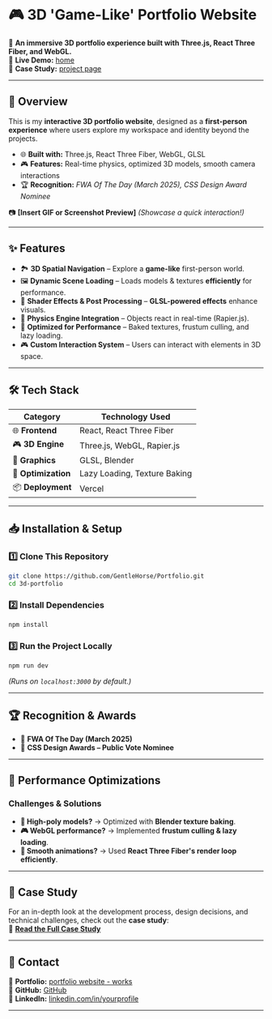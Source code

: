 # 🎮 3D 'Game-Like' Portfolio Website

🚀 **An immersive 3D portfolio experience built with Three.js, React Three Fiber, and WebGL.**  
🔗 **Live Demo:** [home](https://toshihito-endo.com/)  
📖 **Case Study:** [project page](https://toshihito-endo.com/portfolio-website)  

---

## 📌 Overview  
This is my **interactive 3D portfolio website**, designed as a **first-person experience** where users explore my workspace and identity beyond the projects. 
- 🌐 **Built with:** Three.js, React Three Fiber, WebGL, GLSL  
- 🎮 **Features:** Real-time physics, optimized 3D models, smooth camera interactions  
- 🏆 **Recognition:** *FWA Of The Day (March 2025), CSS Design Award Nominee*  

📷 **[Insert GIF or Screenshot Preview]** *(Showcase a quick interaction!)*  

---

## ✨ Features  
- 🏞️ **3D Spatial Navigation** – Explore a **game-like** first-person world.  
- 🖼️ **Dynamic Scene Loading** – Loads models & textures **efficiently** for performance.  
- 🎨 **Shader Effects & Post Processing** – **GLSL-powered effects** enhance visuals.  
- 🔧 **Physics Engine Integration** – Objects react in real-time (Rapier.js).  
- 🚀 **Optimized for Performance** – Baked textures, frustum culling, and lazy loading.  
- 🎮 **Custom Interaction System** – Users can interact with elements in 3D space.  

---

## 🛠️ Tech Stack  
| **Category**      | **Technology Used**      |
|-------------------|-------------------------|
| 🌐 **Frontend**   | React, React Three Fiber |
| 🎮 **3D Engine**  | Three.js, WebGL, Rapier.js |
| 🎨 **Graphics**   | GLSL, Blender |
| 🚀 **Optimization** | Lazy Loading, Texture Baking |
| 📦 **Deployment** | Vercel |

---

## 📥 Installation & Setup  

### **1️⃣ Clone This Repository**  
```sh
git clone https://github.com/GentleHorse/Portfolio.git
cd 3d-portfolio
```

### **2️⃣ Install Dependencies**  
```sh
npm install
```

### **3️⃣ Run the Project Locally**  
```sh
npm run dev
```
*(Runs on `localhost:3000` by default.)*  

---

## 🏆 Recognition & Awards  
- 🏅 **FWA Of The Day (March 2025)**  
- 🏅 **CSS Design Awards – Public Vote Nominee**  

---

## 🚀 Performance Optimizations  
### **Challenges & Solutions**  
- **🔄 High-poly models?** → Optimized with **Blender texture baking**.  
- **🎮 WebGL performance?** → Implemented **frustum culling & lazy loading**.  
- **🚀 Smooth animations?** → Used **React Three Fiber's render loop efficiently**.  

---

## 📖 Case Study  
For an in-depth look at the development process, design decisions, and technical challenges, check out the **case study**:  
🔗 **[Read the Full Case Study](https://toshihito-endo.com/portfolio-website)**  

---

## 📧 Contact  
📌 **Portfolio:** [portfolio website - works](https://toshihito-endo.com/works)  
📌 **GitHub:** [GitHub](https://github.com/GentleHorse)  
📌 **LinkedIn:** [linkedin.com/in/yourprofile](https://www.linkedin.com/in/toshihito-endo-a68a82172/)  

---
